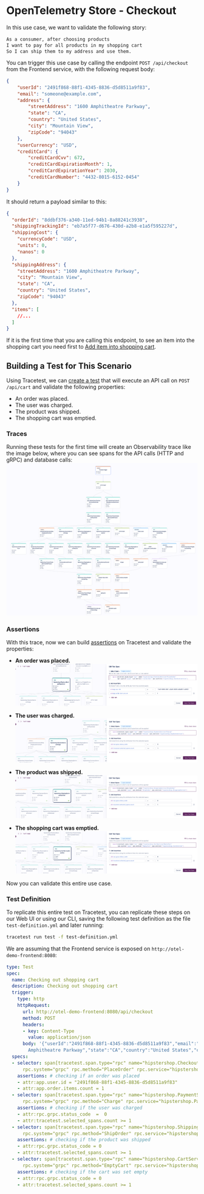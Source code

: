 # OpenTelemetry Store - Checkout

In this use case, we want to validate the following story:

```
As a consumer, after choosing products
I want to pay for all products in my shopping cart
So I can ship them to my address and use them.
```

You can trigger this use case by calling the endpoint `POST /api/checkout` from the Frontend service, with the following request body:
```json
{
    "userId": "2491f868-88f1-4345-8836-d5d8511a9f83",
    "email": "someone@example.com",
    "address": {
        "streetAddress": "1600 Amphitheatre Parkway",
        "state": "CA",
        "country": "United States",
        "city": "Mountain View",
        "zipCode": "94043"
    },
    "userCurrency": "USD",
    "creditCard": {
        "creditCardCvv": 672,
        "creditCardExpirationMonth": 1,
        "creditCardExpirationYear": 2030,
        "creditCardNumber": "4432-8015-6152-0454"
    }
}
```

It should return a payload similar to this:
```json
{
  "orderId": "8ddbf376-a340-11ed-94b1-8a88241c3938",
  "shippingTrackingId": "eb7a5f77-d676-430d-a2b8-e1a5f595227d",
  "shippingCost": {
    "currencyCode": "USD",
    "units": 0,
    "nanos": 0
  },
  "shippingAddress": {
    "streetAddress": "1600 Amphitheatre Parkway",
    "city": "Mountain View",
    "state": "CA",
    "country": "United States",
    "zipCode": "94043"
  },
  "items": [
    //...
  ]
}
```

If it is the first time that you are calling this endpoint, to see an item into the shopping cart you need first to [Add item into shopping cart](./add-item-into-shopping-cart.md).

## Building a Test for This Scenario

Using Tracetest, we can [create a test](../../../web-ui/creating-tests.md) that will execute an API call on `POST /api/cart` and validate the following properties:
- An order was placed.
- The user was charged.
- The product was shipped.
- The shopping cart was emptied.

### Traces

Running these tests for the first time will create an Observability trace like the image below, where you can see spans for the API calls (HTTP and gRPC) and database calls:
![](../images/checkout-trace.png)

### Assertions

With this trace, now we can build [assertions](../../../concepts/assertions.md) on Tracetest and validate the properties:

- **An order was placed.**
![](../images/checkout-api-test-spec.png)

- **The user was charged.**
![](../images/checkout-payment-test-spec.png)

- **The product was shipped.**
![](../images/checkout-shipping-test-spec.png)

- **The shopping cart was emptied.**
![](../images/checkout-cart-empty-test-spec.png)

Now you can validate this entire use case.

### Test Definition

To replicate this entire test on Tracetest, you can replicate these steps on our Web UI or using our CLI, saving the following test definition as the file `test-definition.yml` and later running:

```sh
tracetest run test -f test-definition.yml
```

We are assuming that the Frontend service is exposed on `http://otel-demo-frontend:8080`:

```yaml
type: Test
spec:
  name: Checking out shopping cart
  description: Checking out shopping cart
  trigger:
    type: http
    httpRequest:
      url: http://otel-demo-frontend:8080/api/checkout
      method: POST
      headers:
      - key: Content-Type
        value: application/json
      body: '{"userId":"2491f868-88f1-4345-8836-d5d8511a9f83","email":"someone@example.com","address":{"streetAddress":"1600
        Amphitheatre Parkway","state":"CA","country":"United States","city":"Mountain View","zipCode":"94043"},"userCurrency":"USD","creditCard":{"creditCardCvv":672,"creditCardExpirationMonth":1,"creditCardExpirationYear":2030,"creditCardNumber":"4432-8015-6152-0454"}}'
  specs:
  - selector: span[tracetest.span.type="rpc" name="hipstershop.CheckoutService/PlaceOrder"
      rpc.system="grpc" rpc.method="PlaceOrder" rpc.service="hipstershop.CheckoutService"]
    assertions: # checking if an order was placed
    - attr:app.user.id = "2491f868-88f1-4345-8836-d5d8511a9f83"
    - attr:app.order.items.count = 1
  - selector: span[tracetest.span.type="rpc" name="hipstershop.PaymentService/Charge"
      rpc.system="grpc" rpc.method="Charge" rpc.service="hipstershop.PaymentService"]
    assertions: # checking if the user was charged
    - attr:rpc.grpc.status_code  =  0
    - attr:tracetest.selected_spans.count >= 1
  - selector: span[tracetest.span.type="rpc" name="hipstershop.ShippingService/ShipOrder"
      rpc.system="grpc" rpc.method="ShipOrder" rpc.service="hipstershop.ShippingService"]
    assertions: # checking if the product was shipped
    - attr:rpc.grpc.status_code = 0
    - attr:tracetest.selected_spans.count >= 1
  - selector: span[tracetest.span.type="rpc" name="hipstershop.CartService/EmptyCart"
      rpc.system="grpc" rpc.method="EmptyCart" rpc.service="hipstershop.CartService"]
    assertions: # checking if the cart was set empty
    - attr:rpc.grpc.status_code = 0
    - attr:tracetest.selected_spans.count >= 1
```
